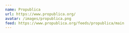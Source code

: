 ```yaml
---
name: Propublica
url: https://www.propublica.org/
avatar: /images/propublica.png
feed: https://www.propublica.org/feeds/propublica/main
---
```

